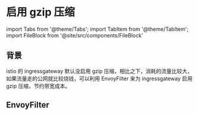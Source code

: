# 启用 gzip 压缩

import Tabs from '@theme/Tabs';
import TabItem from '@theme/TabItem';
import FileBlock from '@site/src/components/FileBlock'

## 背景

istio 的 ingressgateway 默认没启用 gzip 压缩，相比之下，消耗的流量比较大，如果流量走的公网就比较烧钱，可以利用 EnvoyFilter 来为 ingressgateway 启用 gzip 压缩，节约带宽成本。

## EnvoyFilter

<Tabs>
  <TabItem value="enable-all" label="所有 ingressgateway 统一开启 gzip">
    <FileBlock showLineNumbers showFileName file="envoyfilter/gzip/enable-gzip.yaml">
    </FileBlock>
  </TabItem>

  <TabItem value="enable-one" label="为指定的 ingressgateway 开启 gzip">
    <FileBlock showLineNumbers showFileName file="envoyfilter/gzip/enable-gzip-for-public.yaml">
    </FileBlock>
  </TabItem>
</Tabs>

